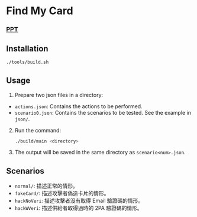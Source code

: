 # Find My Card
### [PPT](https://www.canva.com/design/DAGqsJHxZ78/RSLW6EoJUfBwLmd88Ha6_Q/edit)

## Installation
```bash
./tools/build.sh
```

## Usage
1. Prepare two json files in a directory:
  - `actions.json`: Contains the actions to be performed.
  - `scenario0.json`: Contains the scenarios to be tested. See the example in `json/`.
  
2. Run the command:
    ```bash
    ./build/main <directory>
    ```
3. The output will be saved in the same directory as `scenario<num>.json`.

## Scenarios
- `normal/`: 描述正常的情形。
- `fakeCard/`: 描述攻擊者偽造卡片的情形。
- `hackNoVeri`: 描述攻擊者沒有取得 Email 驗證碼的情形。
- `hackWVeri`: 描述供給者取得過時的 2PA 驗證碼的情形。
